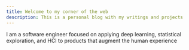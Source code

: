 ```yaml
---
title: Welcome to my corner of the web
description: This is a personal blog with my writings and projects
---
```


I am a software engineer focused on applying deep learning, statistical exploration, and HCI to products that augment the human experience